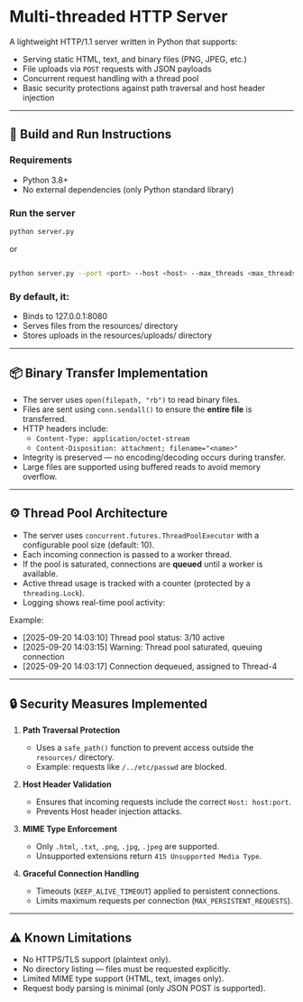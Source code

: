 # Multi-threaded HTTP Server  

A lightweight HTTP/1.1 server written in Python that supports:  
- Serving static HTML, text, and binary files (PNG, JPEG, etc.)  
- File uploads via `POST` requests with JSON payloads  
- Concurrent request handling with a thread pool  
- Basic security protections against path traversal and host header injection  

---

## 🚀 Build and Run Instructions  

### Requirements
- Python 3.8+  
- No external dependencies (only Python standard library)  

### Run the server
```bash
python server.py
```

or

```bash

python server.py --port <port> --host <host> --max_threads <max_threads>
```
### By default, it:

- Binds to 127.0.0.1:8080
- Serves files from the resources/ directory
- Stores uploads in the resources/uploads/ directory

---

## 📦 Binary Transfer Implementation  

- The server uses `open(filepath, "rb")` to read binary files.  
- Files are sent using `conn.sendall()` to ensure the **entire file** is transferred.  
- HTTP headers include:  
  - `Content-Type: application/octet-stream`  
  - `Content-Disposition: attachment; filename="<name>"`  
- Integrity is preserved — no encoding/decoding occurs during transfer.  
- Large files are supported using buffered reads to avoid memory overflow.  

---

## ⚙️ Thread Pool Architecture  

- The server uses `concurrent.futures.ThreadPoolExecutor` with a configurable pool size (default: 10).  
- Each incoming connection is passed to a worker thread.  
- If the pool is saturated, connections are **queued** until a worker is available.  
- Active thread usage is tracked with a counter (protected by a `threading.Lock`).  
- Logging shows real-time pool activity:  

Example:
- [2025-09-20 14:03:10] Thread pool status: 3/10 active
- [2025-09-20 14:03:15] Warning: Thread pool saturated, queuing connection
- [2025-09-20 14:03:17] Connection dequeued, assigned to Thread-4
---
## 🔒 Security Measures Implemented  

1. **Path Traversal Protection**  
   - Uses a `safe_path()` function to prevent access outside the `resources/` directory.  
   - Example: requests like `/../etc/passwd` are blocked.  

2. **Host Header Validation**  
   - Ensures that incoming requests include the correct `Host: host:port`.  
   - Prevents Host header injection attacks.  

3. **MIME Type Enforcement**  
   - Only `.html`, `.txt`, `.png`, `.jpg`, `.jpeg` are supported.  
   - Unsupported extensions return `415 Unsupported Media Type`.  

4. **Graceful Connection Handling**  
   - Timeouts (`KEEP_ALIVE_TIMEOUT`) applied to persistent connections.  
   - Limits maximum requests per connection (`MAX_PERSISTENT_REQUESTS`). 

---

## ⚠️ Known Limitations  

- No HTTPS/TLS support (plaintext only).  
- No directory listing — files must be requested explicitly.  
- Limited MIME type support (HTML, text, images only).  
- Request body parsing is minimal (only JSON POST is supported).